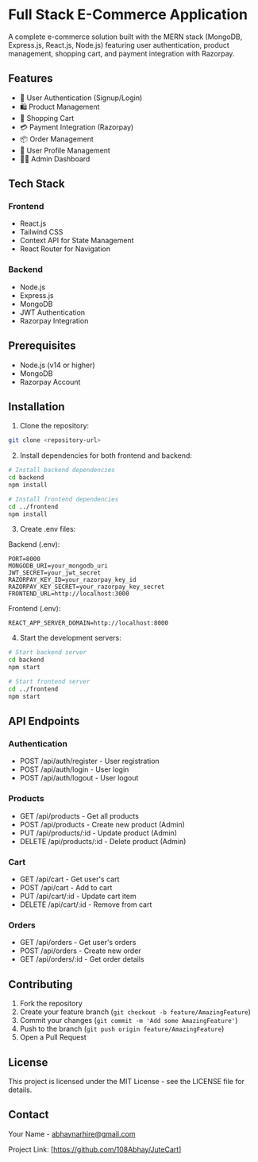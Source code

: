 # Full Stack E-Commerce Application

A complete e-commerce solution built with the MERN stack (MongoDB, Express.js, React.js, Node.js) featuring user authentication, product management, shopping cart, and payment integration with Razorpay.

## Features

- 🔐 User Authentication (Signup/Login)
- 🛍️ Product Management
- 🛒 Shopping Cart
- 💳 Payment Integration (Razorpay)
- 📦 Order Management
- 👤 User Profile Management
- 👨‍💼 Admin Dashboard

## Tech Stack

### Frontend
- React.js
- Tailwind CSS
- Context API for State Management
- React Router for Navigation

### Backend
- Node.js
- Express.js
- MongoDB
- JWT Authentication
- Razorpay Integration

## Prerequisites

- Node.js (v14 or higher)
- MongoDB
- Razorpay Account

## Installation

1. Clone the repository:
```bash
git clone <repository-url>
```

2. Install dependencies for both frontend and backend:
```bash
# Install backend dependencies
cd backend
npm install

# Install frontend dependencies
cd ../frontend
npm install
```

3. Create .env files:

Backend (.env):
```
PORT=8000
MONGODB_URI=your_mongodb_uri
JWT_SECRET=your_jwt_secret
RAZORPAY_KEY_ID=your_razorpay_key_id
RAZORPAY_KEY_SECRET=your_razorpay_key_secret
FRONTEND_URL=http://localhost:3000
```

Frontend (.env):
```
REACT_APP_SERVER_DOMAIN=http://localhost:8000
```

4. Start the development servers:

```bash
# Start backend server
cd backend
npm start

# Start frontend server
cd ../frontend
npm start
```

## API Endpoints

### Authentication
- POST /api/auth/register - User registration
- POST /api/auth/login - User login
- POST /api/auth/logout - User logout

### Products
- GET /api/products - Get all products
- POST /api/products - Create new product (Admin)
- PUT /api/products/:id - Update product (Admin)
- DELETE /api/products/:id - Delete product (Admin)

### Cart
- GET /api/cart - Get user's cart
- POST /api/cart - Add to cart
- PUT /api/cart/:id - Update cart item
- DELETE /api/cart/:id - Remove from cart

### Orders
- GET /api/orders - Get user's orders
- POST /api/orders - Create new order
- GET /api/orders/:id - Get order details

## Contributing

1. Fork the repository
2. Create your feature branch (`git checkout -b feature/AmazingFeature`)
3. Commit your changes (`git commit -m 'Add some AmazingFeature'`)
4. Push to the branch (`git push origin feature/AmazingFeature`)
5. Open a Pull Request

## License

This project is licensed under the MIT License - see the LICENSE file for details.

## Contact

Your Name - abhaynarhire@gmail.com

Project Link: [https://github.com/108Abhay/JuteCart]
